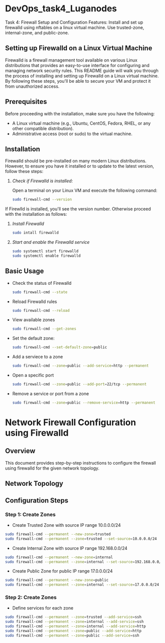 # DevOps_task4_Luganodes
Task 4: Firewall Setup and Configuration Features:  Install and set up firewalld using nftables on a linux virtual machine. Use trusted-zone, internal-zone, and public-zone.

## Setting up Firewalld on a Linux Virtual Machine

Firewalld is a firewall management tool available on various Linux distributions that provides an easy-to-use interface for configuring and managing network security rules. This README guide will walk you through the process of installing and setting up Firewalld on a Linux virtual machine. By following these steps, you'll be able to secure your VM and protect it from unauthorized access.

## Prerequisites

Before proceeding with the installation, make sure you have the following:

- A Linux virtual machine (e.g., Ubuntu, CentOS, Fedora, RHEL, or any other compatible distribution).
- Administrative access (root or sudo) to the virtual machine.

## Installation

Firewalld should be pre-installed on many modern Linux distributions. However, to ensure you have it installed or to update to the latest version, follow these steps:

1. *Check if Firewalld is installed:*

   Open a terminal on your Linux VM and execute the following command:

   ```bash
   sudo firewall-cmd --version
If Firewlld is installed, you'll see the version number. Otherwise proceed with the installation as follows:
1. *Install Firewalld*
   ```bash
   sudo intall firewalld
   ```
2. *Start and enable the Firewalld service*
   ```bash
   sudo systemctl start firewalld
   sudo systemctl enable firewalld
   ```
## Basic Usage
- Check the status of Firewalld
   ```bash
   sudo firewall-cmd --state
   ```
- Reload Firewalld rules
   ```bash
   sudo firewall-cmd --reload
   ```
- View available zones
   ```bash
   sudo firewall-cmd --get-zones
   ```
- Set the default zone:
   ```bash
   sudo firewall-cmd --set-default-zone=public
   ```
- Add a serviece to a zone
   ```bash
   sudo firewall-cmd --zone=public --add-service=http --permanent
   ```
- Open a specific port
   ```bash
   sudo firewall-cmd --zone=public --add-port=22/tcp --permanent
   ```
- Remove a service or port from a zone
   ```bash
   sudo firewall-cmd --zone=public --remove-service=http --permanent
   ```

# Network Firewall Configuration using Firewalld

## Overview

This document provides step-by-step instructions to configure the firewall using firewalld for the given network topology.

## Network Topology


## Configuration Steps

### Step 1: Create Zones


- Create Trusted Zone with source IP range 10.0.0.0/24
 ```bash
sudo firewall-cmd --permanent --new-zone=trusted
sudo firewall-cmd --permanent --zone=trusted --set-source=10.0.0.0/24
```
- Create Internal Zone with source IP range 192.168.0.0/24
```bash
sudo firewall-cmd --permanent --new-zone=internal
sudo firewall-cmd --permanent --zone=internal --set-source=192.168.0.0/24
```

- Create Public Zone for public IP range 17.0.0.0/24
```bash
sudo firewall-cmd --permanent --new-zone=public
sudo firewall-cmd --permanent --zone=internal --set-source=17.0.0.0/24
```

### Step 2: Create Zones

- Define services for each zone
```bash
sudo firewall-cmd --permanent --zone=trusted --add-service=ssh
sudo firewall-cmd --permanent --zone=internal --add-service=ssh
sudo firewall-cmd --permanent --zone=internal --add-service=http
sudo firewall-cmd --permanent --zone=public --add-service=http
sudo firewall-cmd --permanent --zone=public --add-service=ssh
```


   

   
